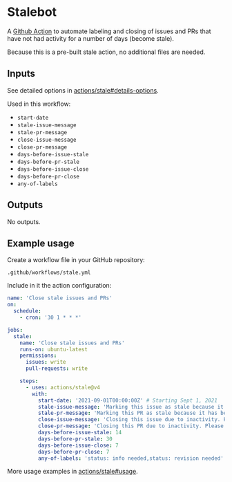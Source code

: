 # Stalebot

A [Github Action](https://github.com/actions/stale) to automate labeling and closing of issues and PRs that have not had activity for a number of days (become stale).

Because this is a pre-built stale action, no additional files are needed.

## Inputs

See detailed options in [actions/stale#details-options](https://github.com/actions/stale#detailed-options).

Used in this workflow:

- `start-date`
- `stale-issue-message`
- `stale-pr-message`
- `close-issue-message`
- `close-pr-message`
- `days-before-issue-stale`
- `days-before-pr-stale`
- `days-before-issue-close`
- `days-before-pr-close`
- `any-of-labels`

## Outputs

No outputs.

## Example usage

Create a workflow file in your GitHub repository:

```plain
.github/workflows/stale.yml
```

Include in it the action configuration:

```yaml
name: 'Close stale issues and PRs'
on:
  schedule:
    - cron: '30 1 * * *'

jobs:
  stale:
    name: 'Close stale issues and PRs'
    runs-on: ubuntu-latest
    permissions:
      issues: write
      pull-requests: write

    steps:
      - uses: actions/stale@v4
        with:
          start-date: '2021-09-01T00:00:00Z' # Starting Sept 1, 2021
          stale-issue-message: 'Marking this issue as stale because it has been open 14 days with no activity. Please add a comment if this is still an ongoing issue; otherwise this issue will be automatically closed in 7 days.'
          stale-pr-message: 'Marking this PR as stale because it has been open 30 days with no activity. Please add a comment if this PR is still relevant; otherwise this PR will be automatically closed in 7 days.'
          close-issue-message: 'Closing this issue due to inactivity. Please see our [Honeycomb OSS Lifecyle and Practices](https://github.com/honeycombio/home/blob/main/honeycomb-oss-lifecycle-and-practices.md).'
          close-pr-message: 'Closing this PR due to inactivity. Please see our [Honeycomb OSS Lifecyle and Practices](https://github.com/honeycombio/home/blob/main/honeycomb-oss-lifecycle-and-practices.md).'
          days-before-issue-stale: 14
          days-before-pr-stale: 30
          days-before-issue-close: 7
          days-before-pr-close: 7
          any-of-labels: 'status: info needed,status: revision needed'
```

More usage examples in [actions/stale#usage](https://github.com/actions/stale#usage).
